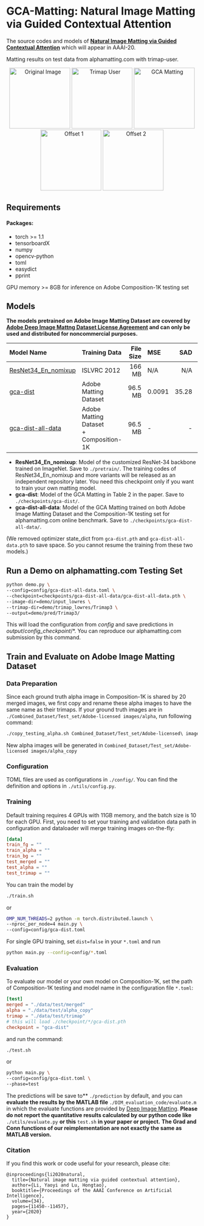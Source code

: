 # GCA-Matting: Natural Image Matting via Guided Contextual Attention
The source codes and models of [**Natural Image Matting via Guided Contextual Attention**](https://arxiv.org/pdf/2001.04069.pdf) which will appear in AAAI-20. 

Matting results on test data from alphamatting.com with trimap-user.
<p align="center">
  <img src="demo/input_lowres/troll.png" width="160" title="Original Image"/>
  <img src="demo/trimap_lowres/Trimap3/troll.png" width="160" title="Trimap User"/>
  <img src="demo/pred/Trimap3/gca-dist-all-data_gca-dist-all-data.pth/troll.png" width="160" title="GCA Matting"/>
  <img src="demo/pred/Trimap3/gca-dist-all-data_gca-dist-all-data.pth/troll_offset1.png" width="160" title="Offset 1"/>
  <img src="demo/pred/Trimap3/gca-dist-all-data_gca-dist-all-data.pth/troll_offset2.png" width="160" title="Offset 2"/>
</p>

## Requirements
#### Packages:
- torch >= 1.1
- tensorboardX
- numpy
- opencv-python
- toml
- easydict
- pprint

GPU memory >= 8GB for inference on Adobe Composition-1K testing set

## Models
**The models pretrained on Adobe Image Matting Dataset are covered by [Adobe Deep Image Mattng Dataset License Agreement](https://drive.google.com/open?id=1MKRen-TDGXYxm9IawPAZrdXQIYhI0XRf) and can only be used and distributed for noncommercial purposes.**

| Model Name  |    Training Data  | File Size   |MSE|  SAD  | Grad | Conn |
| :------------- |:------|------------:| :-----|----:|----:|----:|
| [ResNet34_En_nomixup](https://drive.google.com/open?id=1kNj33D7x7tR-5hXOvxO53QeCEC8ih3-A) | ISLVRC 2012 | 166 MB |N/A|N/A|N/A|N/A|
| [gca-dist](https://drive.google.com/open?id=1ti_a46lKEH2Hk2fAB11BbyKfYj0rxNK0)      |Adobe Matting Dataset| 96.5 MB      |   0.0091 |35.28|16.92|32.53|
| [gca-dist-all-data](https://drive.google.com/open?id=1GrFrV7guwOQB3N1-bx1iByw_LJNYnIw_) |Adobe Matting Dataset <br> + Composition-1K| 96.5 MB       |  - |-|-|-|

- **ResNet34_En_nomixup**: Model of the customized ResNet-34 backbone trained on ImageNet. Save to `./pretrain/`.
The training codes of ResNet34_En_nomixup and more variants will be released as an independent repository later. You need this checkpoint only if you want to train your own matting model.
- **gca-dist**: Model of the GCA Matting in Table 2 in the paper. Save to `./checkpoints/gca-dist/`.
- **gca-dist-all-data**: Model of the GCA Matting trained on both Adobe Image Matting Dataset and the Composition-1K testing set for alphamatting.com online benchmark. Save to `./checkpoints/gca-dist-all-data/`.

(We removed optimizer state_dict from `gca-dist.pth` and `gca-dist-all-data.pth` to save space. So you cannot resume the training from these two models.)

## Run a Demo on alphamatting.com Testing Set
```bash
python demo.py \
--config=config/gca-dist-all-data.toml \
--checkpoint=checkpoints/gca-dist-all-data/gca-dist-all-data.pth \
--image-dir=demo/input_lowres \
--trimap-dir=demo/trimap_lowres/Trimap3 \
--output=demo/pred/Trimap3/
```
This will load the configuration from _config_ and save predictions in _output_/_config_checkpoint_/*. You can reproduce our alphamatting.com submission by this command.

## Train and Evaluate on Adobe Image Matting Dataset

### Data Preparation
Since each ground truth alpha image in Composition-1K is shared by 20 merged images, we first copy and rename these alpha images to have the same name as their trimaps.
If your ground truth images are in `./Combined_Dataset/Test_set/Adobe-licensed images/alpha`, run following command:
```bash
./copy_testing_alpha.sh Combined_Dataset/Test_set/Adobe-licensed\ images
```
New alpha images will be generated in `Combined_Dataset/Test_set/Adobe-licensed images/alpha_copy`

### Configuration
TOML files are used as configurations in `./config/`. You can find the definition and options in `./utils/config.py`.

### Training
Default training requires 4 GPUs with 11GB memory, and the batch size is 10 for each GPU. First, you need to set your training and validation data path in configuration and dataloader will merge training images on-the-fly:
```toml
[data]
train_fg = ""
train_alpha = ""
train_bg = ""
test_merged = ""
test_alpha = ""
test_trimap = ""
```
You can train the model by 
```bash
./train.sh
```
or
```bash
OMP_NUM_THREADS=2 python -m torch.distributed.launch \
--nproc_per_node=4 main.py \
--config=config/gca-dist.toml
```

For single GPU training, set `dist=false` in your `*.toml` and run 
```bash
python main.py --config=config/*.toml
```

### Evaluation
To evaluate our model or your own model on Composition-1K, set the path of Composition-1K testing and model name in the configuration file `*.toml`:
```toml
[test]
merged = "./data/test/merged"
alpha = "./data/test/alpha_copy"
trimap = "./data/test/trimap"
# this will load ./checkpoint/*/gca-dist.pth
checkpoint = "gca-dist" 
```
and run the command:
```bash
./test.sh
```
or
```bash
python main.py \
--config=config/gca-dist.toml \
--phase=test
```

The predictions will be save to** `./prediction` by default, and you  can **evaluate the results by the MATLAB file** `./DIM_evaluation_code/evaluate.m` in which the evaluate functions are provided by [Deep Image Matting](https://sites.google.com/view/deepimagematting).
**Please do not report the quantitative results calculated by our python code like** `./utils/evaluate.py` **or this** `test.sh` **in your paper or project.** **The Grad and Conn functions of our reimplementation are not exactly the same as MATLAB version.** 

### Citation
If you find this work or code useful for your research, please cite:
```
@inproceedings{li2020natural,
  title={Natural image matting via guided contextual attention},
  author={Li, Yaoyi and Lu, Hongtao},
  booktitle={Proceedings of the AAAI Conference on Artificial Intelligence},
  volume={34},
  pages={11450--11457},
  year={2020}
}
```
